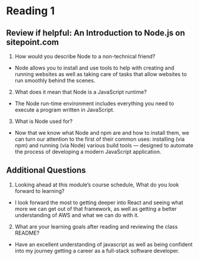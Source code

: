 # Reading 1

## Review if helpful: An Introduction to Node.js on sitepoint.com

1. How would you describe Node to a non-technical friend?

- Node allows you to install and use tools to help with creating and running websites as well as taking care of tasks that allow websites to run smoothly behind the scenes.

2. What does it mean that Node is a JavaScript runtime?

- The Node run-time environment includes everything you need to execute a program written in JavaScript.

3. What is Node used for?

- Now that we know what Node and npm are and how to install them, we can turn our attention to the first of their common uses: installing (via npm) and running (via Node) various build tools — designed to automate the process of developing a modern JavaScript application.

## Additional Questions

1. Looking ahead at this module’s course schedule, What do you look forward to learning?

- I look forward the most to getting deeper into React and seeing what more we can get out of that framework, as well as getting a better understanding of AWS and what we can do with it.

2. What are your learning goals after reading and reviewing the class README?

- Have an excellent understanding of javascript as well as being confident into my journey getting a career as a full-stack software developer.
